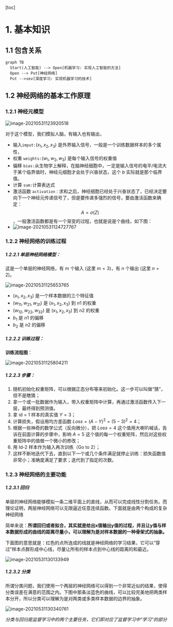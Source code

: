 [toc]



# 1. 基本知识

## 1.1 包含关系

```mermaid
graph TB  
  Start(人工智能) --> Open[机器学习: 实现人工智能的方法]    
  Open --> Put[神经网络]   
  Put -->sev[深度学习: 实现机器学习的技术]
```

## 1.2 神经网络的基本工作原理

### 1.2.1 神经元模型

![image-20210531123920518](E:/md%E6%96%87%E4%BB%B6/md%E6%96%87%E4%BB%B6%E5%9B%BE%E7%89%87/image-20210531123920518.png)

对于这个模型，我们模拟人脑，有输入也有输出，

- 输入`imput:`$(x_1,x_2,x_3)$ 是外界输入信号，一般是一个训练数据样本的多个属性，
- 权重 `weights:`$(w_1,w_2,w_3)$ 是每个输入信号的权重值
- 偏移 `bias:`从生物学上解释，在脑神经细胞中，一定是输入信号的电平/电流大于某个临界值时，神经元细胞才会处于兴奋状态，这个 $b$ 实际就是那个临界值。
- 计算 `sum:`计算表达式
- 激活函数 `activation：`求和之后，神经细胞已经处于兴奋状态了，已经决定要向下一个神经元传递信号了，但是要传递多强烈的信号，要由激活函数来确定：$$A=\sigma{(Z)}$$，一般激活函数都是有一个渐变的过程，也就是说是个曲线，如下图：
- ![image-20210531124727767](E:/md%E6%96%87%E4%BB%B6/md%E6%96%87%E4%BB%B6%E5%9B%BE%E7%89%87/image-20210531124727767.png)

### 1.2.2 神经网络的训练过程

##### 1.2.2.1 单层神经网络模型：

这是一个单层的神经网络，有 $m$ 个输入 (这里 $m=3$)，有 $n$ 个输出 (这里 $n=2$)。

![image-20210531125653765](E:/md%E6%96%87%E4%BB%B6/md%E6%96%87%E4%BB%B6%E5%9B%BE%E7%89%87/image-20210531125653765.png)

- $(x_1,x_2,x_3)$ 是一个样本数据的三个特征值
- $(w_{11},w_{21},w_{31})$ 是 $(x_1,x_2,x_3)$ 到 $n1$ 的权重
- $(w_{12},w_{22},w_{32})$ 是 $(x_1,x_2,x_3)$ 到 $n2$ 的权重
- $b_1$ 是 $n1$ 的偏移
- $b_2$ 是 $n2$ 的偏移



##### 1.2.2.2 训练过程：

**训练流程图**：

![image-20210531125804211](E:/md%E6%96%87%E4%BB%B6/md%E6%96%87%E4%BB%B6%E5%9B%BE%E7%89%87/image-20210531125804211.png)

##### 1.2.2.3 步骤：

1. 随机初始化权重矩阵，可以根据正态分布等来初始化。这一步可以叫做“猜”，但不是瞎猜；
2. 拿一个或一批数据作为输入，带入权重矩阵中计算，再通过激活函数传入下一层，最终得到预测值。
3. 拿  id = 1 样本的真实值 $Y=3$；
4. 计算损失，假设用均方差函数 $Loss = (A-Y)^2=(5-3)^2=4$；
5. 根据一些神奇的数学公式（反向微分），把 $Loss=4$ 这个值用大喇叭喊话，告诉在前面计算的步骤中，影响 $A=5$ 这个值的每一个权重矩阵，然后对这些权重矩阵中的值做一个微小的修改；
6. 用  Id-2  样本作为输入再次训练（Go to 2）；
7. 这样不断地迭代下去，直到以下一个或几个条件满足就停止训练：损失函数值非常小；准确度满足了要求；迭代到了指定的次数。



### 1.2.3 神经网络的主要功能

##### 1.2.3.1 回归

​	单层的神经网络能够模拟一条二维平面上的直线，从而可以完成线性分割任务。而理论证明，两层神经网络可以无限逼近任意连续函数。下面就是由两个构成的复杂神经网络

简单来说：**所谓回归或者拟合，其实就是给出x值输出y值的过程，并且让y值与样本数据形成的曲线的距离尽量小，可以理解为是对样本数据的一种骨架式的抽象。**

下面图的意思就是：红色的点所连成的线就是神经网络的学习结果，它可以“穿过”样本点群形成中心线，尽量让所有的样本点到中心线的距离的和最近。

![image-20210531130133949](E:/md%E6%96%87%E4%BB%B6/md%E6%96%87%E4%BB%B6%E5%9B%BE%E7%89%87/image-20210531130133949.png)

##### 1.2.3.2 分类

所谓分类问题，我们使用一个两层的神经网络可以得到一个非常近似的结果，使得分类误差在满意的范围之内。下图中那条淡蓝色的曲线，可以比较完美地把两类样本分开，所以分类可以理解为是对两类或多类样本数据的边界的抽象。

![image-20210531130340761](E:/md%E6%96%87%E4%BB%B6/md%E6%96%87%E4%BB%B6%E5%9B%BE%E7%89%87/image-20210531130340761.png)

*分类与回归是监督学习中的两个主要任务，它们即对应了监督学习中“学习”的部分*

